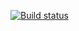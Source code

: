 [![Build status](https://ci.appveyor.com/api/projects/status/0sckxphjrec0x2ya?svg=true)](https://ci.appveyor.com/project/bulin92/postmanecho1-2)
